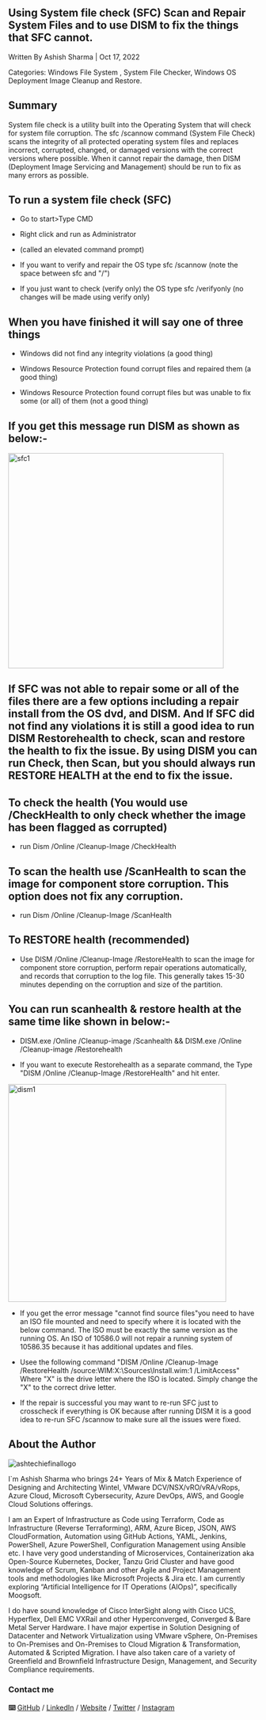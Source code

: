 ## Using System file check (SFC) Scan and Repair System Files and to use  DISM to fix the things that SFC cannot.

Written By Ashish Sharma | Oct 17, 2022

Categories: Windows File System , System File Checker, Windows OS Deployment Image Cleanup and Restore.

## Summary

System file check is a utility built into the Operating System that will check for system file corruption. The sfc /scannow command (System File Check) scans the integrity of all protected operating system files and replaces incorrect, corrupted, changed, or damaged versions with the correct versions where possible. When it cannot repair the damage, then DISM (Deployment Image Servicing and Management) should be run to fix as many errors as possible.

## To run a system file check (SFC)

-   Go to start>Type CMD

-   Right click and run as Administrator

-   (called an elevated command prompt)

-   If you want to verify and repair the OS type sfc /scannow (note the space between sfc and "/")

-   If you just want to check (verify only) the OS type sfc /verifyonly (no changes will be made using verify only)

## When you have finished it will say one of three things

-   Windows did not find any integrity violations (a good thing)

-   Windows Resource Protection found corrupt files and repaired them (a good thing)

-   Windows Resource Protection found corrupt files but was unable to fix some (or all) of them (not a good thing)

## If you get this message run DISM as shown as  below:-

<img width="435" alt="sfc1" src="https://user-images.githubusercontent.com/110538923/196187865-5fc42994-264a-4322-955a-1153f507a6fd.PNG">

## If SFC was not able to repair some or all of the files there are a few options including a repair install from the OS dvd, and DISM. And If SFC did not find any violations it is still a good idea to run DISM Restorehealth to check, scan and restore the health to fix the issue. By using DISM you can run Check, then Scan, but you should always run RESTORE HEALTH at the end to fix the issue.

## To check the health (You would use /CheckHealth to only check whether the image has been flagged as corrupted)

-   run Dism /Online /Cleanup-Image /CheckHealth

## To scan the health use /ScanHealth to scan the image for component store corruption. This option does not fix any corruption.

-   run Dism /Online /Cleanup-Image /ScanHealth

## To RESTORE health (recommended)

-   Use DISM /Online /Cleanup-Image /RestoreHealth to scan the image for component store corruption, perform repair operations automatically, and records that corruption to the log file.  This generally takes 15-30 minutes depending on the corruption and size of the partition.

## You can run scanhealth & restore health at the same time like shown in below:-

-   DISM.exe /Online /Cleanup-image /Scanhealth && DISM.exe /Online /Cleanup-image /Restorehealth

-   If you want to execute Restorehealth as a separate command, the Type "DISM /Online /Cleanup-Image /RestoreHealth" and hit enter.

<img width="440" alt="dism1" src="https://user-images.githubusercontent.com/110538923/196190160-136cb9e5-a04c-43d8-af26-c713686c2779.PNG">

-   If you get the error message "cannot find source files"you need to have an ISO file mounted and need to specify where it is located with the below command. The ISO must be exactly the same version as the running OS.  An ISO of 10586.0 will not repair a running system of 10586.35 because it has additional updates and files.

-   Usee the following command "DISM /Online /Cleanup-Image /RestoreHealth /source:WIM:X:\Sources\Install.wim:1 /LimitAccess"  Where "X" is the drive letter where the ISO is located.  Simply change the "X" to the correct drive letter.

-   If the repair is successful you may want to re-run SFC just to crosscheck if everything is OK because after running DISM it is a good idea to re-run SFC /scannow to make sure all the issues were fixed.


## About the Author

![ashtechiefinallogo](https://user-images.githubusercontent.com/110538923/196060242-9076fe6b-a236-43b9-bdf7-0d5f1e0b5a8d.png)

I`m Ashish Sharma who brings 24+ Years of Mix & Match Experience of Designing and Architecting Wintel, VMware DCV/NSX/vRO/vRA/vRops, Azure Cloud, Microsoft Cybersecurity, Azure DevOps, AWS, and Google Cloud Solutions offerings.

I am an Expert of Infrastructure as Code using Terraform, Code as Infrastructure (Reverse Terraforming), ARM, Azure Bicep, JSON, AWS CloudFormation, Automation using GitHub Actions, YAML, Jenkins, PowerShell, Azure PowerShell, Configuration Management using Ansible etc. I have very good understanding of Microservices, Containerization aka Open-Source Kubernetes, Docker, Tanzu Grid Cluster and have good knowledge of Scrum, Kanban and other Agile and Project Management tools and methodologies like Microsoft Projects & Jira etc. I am currently exploring “Artificial Intelligence for IT Operations (AIOps)”, specifically Moogsoft.

I do have sound knowledge of Cisco InterSight along with Cisco UCS, Hyperflex, Dell EMC VXRail and other Hyperconverged, Converged & Bare Metal Server Hardware. I have major expertise in Solution Designing of Datacenter and Network Virtualization using VMware vSphere, On-Premises to On-Premises and On-Premises to Cloud Migration & Transformation, Automated & Scripted Migration. I have also taken care of a variety of Greenfield and Brownfield Infrastructure Design, Management, and Security Compliance requirements.

### Contact me

 **⌨️**  [GitHub](https://github.com/ashtechiedevops/) / [LinkedIn](https://www.linkedin.com/in/ashish-sharma-51b3a19/) / [Website](https://ashtechie.com/) / [Twitter](https://twitter.com/ashtechie777/) / [Instagram](https://www.instagram.com/ashtechieworld/)
 
